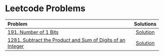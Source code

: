 # Leetcode Problems

|  Problem  |  Solutions  |
|:----------|:-----------:|
|  [191. Number of 1 Bits](https://leetcode.com/problems/number-of-1-bits/)  |  [Solution](https://github.com/kishanrajput23/Love-Babbar-CPP-DSA-Course/blob/main/Lectures/Lecture_05/Lecture_Codes/191.cpp)  |
|  [1281. Subtract the Product and Sum of Digits of an Integer](https://leetcode.com/problems/subtract-the-product-and-sum-of-digits-of-an-integer/)  |  [Solution](https://github.com/kishanrajput23/Love-Babbar-CPP-DSA-Course/blob/main/Lectures/Lecture_05/Lecture_Codes/1281.cpp)  |
